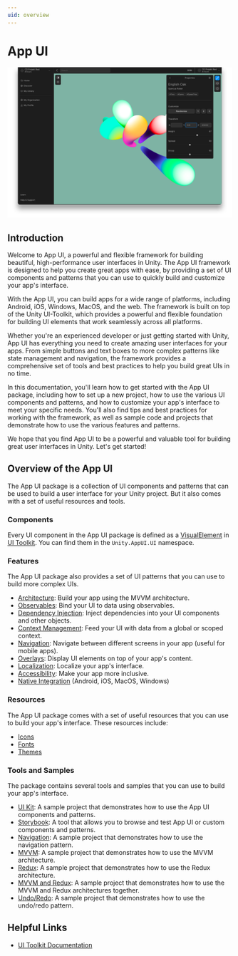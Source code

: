 ```yaml
---
uid: overview
---
```


# App UI

<p align="center">
 <img src="images/replica-app-ui.png" alt="Unity App UI Banner">
</p>

## Introduction

Welcome to App UI, a powerful and flexible framework for building beautiful, high-performance user interfaces in Unity.
The App UI framework is designed to help you create great apps with ease, by providing a set of UI components and patterns that
you can use to quickly build and customize your app's interface.

With the App UI, you can build apps for a wide range of platforms, including Android, iOS, Windows, MacOS, and the web.
The framework is built on top of the Unity UI-Toolkit, which provides a powerful and flexible foundation for building UI elements that
work seamlessly across all platforms.

Whether you're an experienced developer or just getting started with Unity, App UI has everything you need to create amazing user interfaces for your apps.
From simple buttons and text boxes to more complex patterns like state management and navigation, the framework provides
a comprehensive set of tools and best practices to help you build great UIs in no time.

In this documentation, you'll learn how to get started with the App UI package, including how to set up a new project,
how to use the various UI components and patterns, and how to customize your app's interface to meet your specific needs.
You'll also find tips and best practices for working with the framework, as well as sample code and projects that demonstrate how to use the various features and patterns.

We hope that you find App UI to be a powerful and valuable tool for building great user interfaces in Unity.
Let's get started!


## Overview of the App UI

The App UI package is a collection of UI components and patterns that can be used to build a user interface for your Unity project.
But it also comes with a set of useful resources and tools.

### Components

Every UI component in the App UI package is defined as a [VisualElement](xref:UnityEngine.UIElements.VisualElement) in
[UI Toolkit](xref:UIElements). You can find them in the `Unity.AppUI.UI` namespace.

### Features

The App UI package also provides a set of UI patterns that you can use to build more complex UIs.
* [Architecture](xref:mvvm-intro): Build your app using the MVVM architecture.
* [Observables](xref:mvvm-observable): Bind your UI to data using observables.
* [Dependency Injection](xref:mvvm-di): Inject dependencies into your UI components and other objects.
* [Context Management](xref:contexts): Feed your UI with data from a global or scoped context.
* [Navigation](xref:navigation): Navigate between different screens in your app (useful for mobile apps).
* [Overlays](xref:overlays): Display UI elements on top of your app's content.
* [Localization](xref:localization): Localize your app's interface.
* [Accessibility](xref:accessibility): Make your app more inclusive.
* [Native Integration](xref:native-integration) (Android, iOS, MacOS, Windows)

### Resources

The App UI package comes with a set of useful resources that you can use to build your app's interface.
These resources include:
* [Icons](xref:iconography)
* [Fonts](xref:typography)
* [Themes](xref:theming)

### Tools and Samples

The package contains several tools and samples that you can use to build your app's interface.
* [UI Kit](xref:ui-kit): A sample project that demonstrates how to use the App UI components and patterns.
* [Storybook](xref:storybook): A tool that allows you to browse and test App UI or custom components and patterns.
* [Navigation](xref:navigation-sample): A sample project that demonstrates how to use the navigation pattern.
* [MVVM](xref:mvvm-sample): A sample project that demonstrates how to use the MVVM architecture.
* [Redux](xref:redux-sample): A sample project that demonstrates how to use the Redux architecture.
* [MVVM and Redux](xref:mvvm-redux-sample): A sample project that demonstrates how to use the MVVM and Redux architectures together.
* [Undo/Redo](xref:undo-redo-sample): A sample project that demonstrates how to use the undo/redo pattern.

## Helpful Links

* [UI Toolkit Documentation](xref:UIElements)
